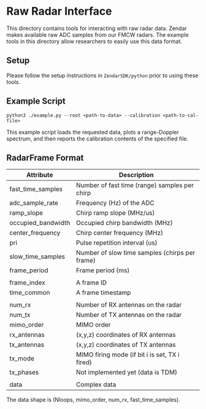 # Raw Radar Interface

This directory contains tools for interacting with raw radar data. Zendar
makes available raw ADC samples from our FMCW radars. The example tools
in this directory allow researchers to easily use this data format.

## Setup

Please follow the setup instructions in `ZendarSDK/python` prior to using
these tools.


## Example Script

```
python3 ./example.py --root <path-to-data> --calibration <path-to-cal-file>
```

This example script loads the requested data, plots a range-Doppler spectrum, and
then reports the calibration contents of the specified file.

## RadarFrame Format

| Attribute           | Description                                    |
| ------------------- | ---------------------------------------------- |
| fast\_time\_samples | Number of fast time (range) samples per chirp  |
| adc\_sample\_rate   | Frequency (Hz) of the ADC                      |
| ramp\_slope         | Chirp ramp slope (MHz/us)                      |
| occupied\_bandwidth | Occupied chirp bandwidth (MHz)                 |
| center\_frequency   | Chirp center frequency (MHz)                   |
| pri                 | Pulse repetition interval (us)                 |
| slow\_time\_samples | Number of slow time samples (chirps per frame) |
| frame\_period       | Frame period (ms)                              |
|                     |                                                |
| frame\_index        | A frame ID                                     |
| time\_common        | A frame timestamp                              |
|                     |                                                |
| num\_rx             | Number of RX antennas on the radar             |
| num\_tx             | Number of TX antennas on the radar             |
| mimo\_order         | MIMO order                                     |
| rx\_antennas        | (x,y,z) coordinates of RX antennas             |
| tx\_antennas        | (x,y,z) coordinates of TX antennas             |
| tx\_mode            | MIMO firing mode (if bit i is set, TX i fired) |
| tx\_phases          | Not implemented yet (data is TDM)              |
|                     |                                                |
| data                | Complex data                                   |

The data shape is (Nloops, mimo\_order, num\_rx, fast\_time\_samples).
